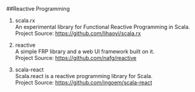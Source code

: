 ##Reactive Programming

1. scala.rx     
An experimental library for Functional Reactive Programming in Scala.     
Project Source: https://github.com/lihaoyi/scala.rx          

1. reactive  
A simple FRP library and a web UI framework built on it.    
Project Source: https://github.com/nafg/reactive   

1. scala-react    
Scala.react is a reactive programming library for Scala.    
Project Source: https://github.com/ingoem/scala-react   
  